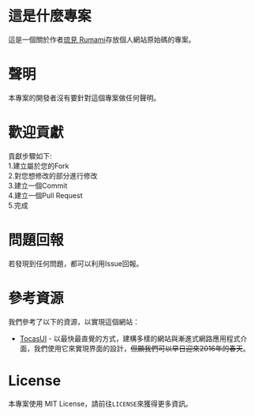 # 這是什麼專案
這是一個關於作者[琉見 Rumami](https://github.com/rumamitw01)存放個人網站原始碼的專案。
# 聲明
本專案的開發者沒有要針對這個專案做任何聲明。
# 歡迎貢獻
貢獻步驟如下:<br>
1.建立屬於您的Fork<br>
2.對您想修改的部分進行修改<br>
3.建立一個Commit<br>
4.建立一個Pull Request<br>
5.完成<br>
# 問題回報
若發現到任何問題，都可以利用Issue回報。
# 參考資源
我們參考了以下的資源，以實現這個網站：<br>
- [TocasUI](https://github.com/teacat/tocas) - 以最快最直覺的方式，建構多樣的網站與漸進式網路應用程式介面，我們使用它來實現界面的設計，~~但願我們可以早日迎來2016年的春天~~。
# License
本專案使用 MIT License，請前往`LICENSE`來獲得更多資訊。
